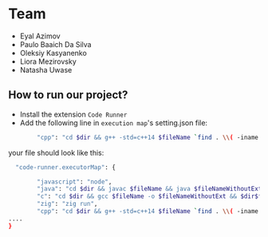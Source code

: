 # Team

- Eyal Azimov 
- Paulo Baaich Da Silva
- Oleksiy Kasyanenko
- Liora Mezirovsky
- Natasha Uwase

## How to run our project?

- Install the extension `Code Runner`
- Add the following line in `execution map`'s setting.json file:
```bash
        "cpp": "cd $dir && g++ -std=c++14 $fileName `find . \\( -iname '*.cpp' -not -name '$fileName' \\)` -o $fileNameWithoutExt && $dir$fileNameWithoutExt",

```
your file should look like this:
```bash
  "code-runner.executorMap": {

        "javascript": "node",
        "java": "cd $dir && javac $fileName && java $fileNameWithoutExt",
        "c": "cd $dir && gcc $fileName -o $fileNameWithoutExt && $dir$fileNameWithoutExt",
        "zig": "zig run",
        "cpp": "cd $dir && g++ -std=c++14 $fileName `find . \\( -iname '*.cpp' -not -name '$fileName' \\)` -o $fileNameWithoutExt && $dir$fileNameWithoutExt",
....
}
```
